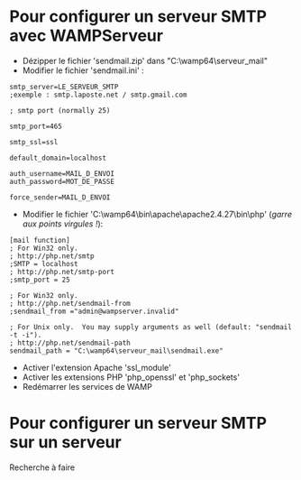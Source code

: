 # Pour configurer un serveur SMTP avec WAMPServeur

- Dézipper le fichier 'sendmail.zip' dans "C:\wamp64\serveur_mail"
- Modifier le fichier 'sendmail.ini' :
```shell
smtp_server=LE_SERVEUR_SMTP
;exemple : smtp.laposte.net / smtp.gmail.com

; smtp port (normally 25)

smtp_port=465

smtp_ssl=ssl

default_domain=localhost

auth_username=MAIL_D_ENVOI
auth_password=MOT_DE_PASSE

force_sender=MAIL_D_ENVOI
```

- Modifier le fichier 'C:\wamp64\bin\apache\apache2.4.27\bin\php' (_garre aux points virgules !_):
```shell
[mail function]
; For Win32 only.
; http://php.net/smtp
;SMTP = localhost
; http://php.net/smtp-port
;smtp_port = 25

; For Win32 only.
; http://php.net/sendmail-from
;sendmail_from ="admin@wampserver.invalid"

; For Unix only.  You may supply arguments as well (default: "sendmail -t -i").
; http://php.net/sendmail-path
sendmail_path = "C:\wamp64\serveur_mail\sendmail.exe"
```
- Activer l'extension Apache 'ssl_module'
- Activer les extensions PHP 'php_openssl' et 'php_sockets'
- Redémarrer les services de WAMP

# Pour configurer un serveur SMTP sur un serveur

Recherche à faire  
